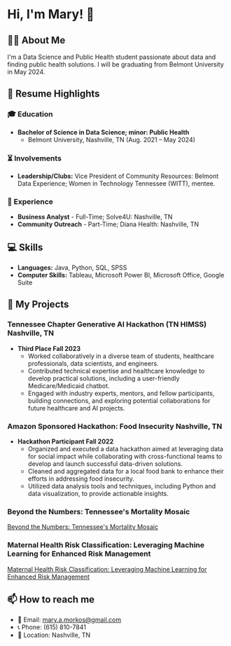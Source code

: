 # Hi, I'm Mary! 👋

## 👨‍💻 About Me

I'm a Data Science and Public Health student passionate about data and finding public health solutions. I will be graduating from Belmont University in May 2024.

## 📄 Resume Highlights

### 🎓 Education

- **Bachelor of Science in Data Science; minor: Public Health**
  - Belmont University, Nashville, TN (Aug. 2021 – May 2024)

### ⏳ Involvements

- **Leadership/Clubs:** Vice President of Community Resources: Belmont Data Experience; Women in Technology Tennessee (WITT), mentee.

### 💼 Experience

- **Business Analyst** - Full-Time; Solve4U: Nashville, TN
- **Community Outreach** - Part-Time; Diana Health: Nashville, TN

## 💻 Skills

- **Languages:** Java, Python, SQL, SPSS
- **Computer Skills:** Tableau, Microsoft Power BI, Microsoft Office, Google Suite

## 🚀 My Projects

### Tennessee Chapter Generative AI Hackathon (TN HIMSS) Nashville, TN
- **Third Place Fall 2023**
  - Worked collaboratively in a diverse team of students, healthcare professionals, data scientists, and engineers.
  - Contributed technical expertise and healthcare knowledge to develop practical solutions, including a user-friendly Medicare/Medicaid chatbot.
  - Engaged with industry experts, mentors, and fellow participants, building connections, and exploring potential collaborations for future healthcare and AI projects.

### Amazon Sponsored Hackathon: Food Insecurity Nashville, TN
- **Hackathon Participant Fall 2022**
  - Organized and executed a data hackathon aimed at leveraging data for social impact while collaborating with cross-functional teams to develop and launch successful data-driven solutions.
  - Cleaned and aggregated data for a local food bank to enhance their efforts in addressing food insecurity.
  - Utilized data analysis tools and techniques, including Python and data visualization, to provide actionable insights.

### Beyond the Numbers: Tennessee's Mortality Mosaic
[Beyond the Numbers: Tennessee's Mortality Mosaic](https://github.com/marymorkos/tnhealth)

### Maternal Health Risk Classification: Leveraging Machine Learning for Enhanced Risk Management
[Maternal Health Risk Classification: Leveraging Machine Learning for Enhanced Risk Management](https://github.com/marymorkos/maternalmortalityhealthriskdata)
  
## 📫 How to reach me
- 📧 Email: mary.a.morkos@gmail.com
- 📞 Phone: (615) 810-7841
- 📍 Location: Nashville, TN
